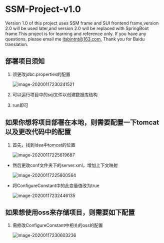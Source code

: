 # SSM-Project-v1.0
Version 1.0 of this project uses SSM frame and SUI frontend frame,version 2.0 will be used later,and version 2.0 will be replaced with SpringBoot frame.This project is for learning and reference only. If you have any questions, please email me itsbintnt@163.com, Thank you for Baidu translation.



## 部署项目须知

1. 须更改jdbc.properties的配置

   ![image-20200117230241521](C:\Users\Bin\AppData\Roaming\Typora\typora-user-images\image-20200117230241521.png)

2. 可以运行项目中的sql文件以创建数据库结构

3. run即可





## 如果你想将项目部署在本地，则需要配置一下tomcat以及更改代码中的配置

1. 首先，找到Idea中tomcat的位置

   ![image-20200117225619687](C:\Users\Bin\AppData\Roaming\Typora\typora-user-images\image-20200117225619687.png)

- 然后更改conf文件夹下的server.xml，增加上下文映射

  ![image-20200117225800564](C:\Users\Bin\AppData\Roaming\Typora\typora-user-images\image-20200117225800564.png)

- 将ConfigureConstant中的此变量值改为true

  ![image-20200117232446135](C:\Users\Bin\AppData\Roaming\Typora\typora-user-images\image-20200117232446135.png)



## 如果想使用oss来存储项目，则需要如下配置

1. 需修改ConfigureConstant中相关的oss的配置

   ![image-20200117230603236](C:\Users\Bin\AppData\Roaming\Typora\typora-user-images\image-20200117230603236.png)